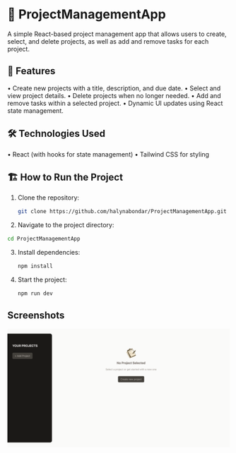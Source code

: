 # 📝 ProjectManagementApp

A simple React-based project management app that allows users to create, select, and delete projects, as well as add and remove tasks for each project.

## 🚀 Features
•	Create new projects with a title, description, and due date. 
•	Select and view project details. 
•	Delete projects when no longer needed. 
•	Add and remove tasks within a selected project. 
•	Dynamic UI updates using React state management.

## 🛠️ Technologies Used
  • React (with hooks for state management)
  • Tailwind CSS for styling

## 🏗️ How to Run the Project

1. Clone the repository:
   ```bash
   git clone https://github.com/halynabondar/ProjectManagementApp.git
   ```
   
2. 	Navigate to the project directory:
   ```bash
   cd ProjectManagementApp
   ```

3. Install dependencies:
   ```bash
   npm install
   ```

4. Start the project:
   ```bash
   npm run dev
   ```

## Screenshots

![screencapture1.png](src/assets/screencapture1.png)